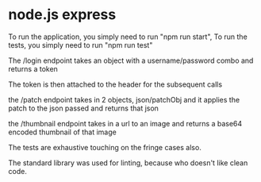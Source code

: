 # node.js express

To run the application, you simply need to run "npm run start",
To run the tests, you simply need to run "npm run test"

The /login endpoint takes an object with a username/password combo and returns a token

The token is then attached to the header for the subsequent calls

the /patch endpoint takes in 2 objects, json/patchObj and it applies the patch to the json passed
and returns that json

the /thumbnail endpoint takes in a url to an image and returns a base64 encoded thumbnail of that image

The tests are exhaustive touching on the fringe cases also.

The standard library was used for linting, because who doesn't like clean code.
